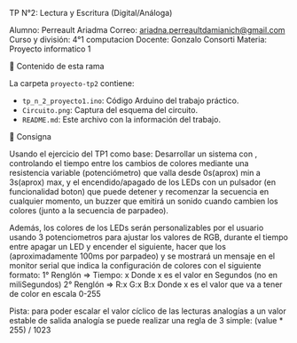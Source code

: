 TP  N°2: Lectura y Escritura  (Digital/Análoga)

Alumno: Perreault Ariadma
Correo: ariadna.perreaultdamianich@gmail.com
Curso y división: 4°1 computacion
Docente: Gonzalo Consorti
Materia: Proyecto informatico 1

📁 Contenido de esta rama

La carpeta `proyecto-tp2` contiene:

- `tp_n_2_proyecto1.ino`: Código Arduino del trabajo práctico.
- `Circuito.png`: Captura del esquema del circuito.
- `README.md`: Este archivo con la información del trabajo.

📝 Consigna

Usando el ejercicio del TP1 como base:
Desarrollar un sistema con , controlando el tiempo entre los cambios de colores mediante una resistencia variable (potenciómetro) que valla desde 0s(aprox) min a 3s(aprox) max, y el encendido/apagado de los LEDs con un pulsador (en funcionalidad boton) que puede detener y recomenzar la secuencia en cualquier momento,  un buzzer que emitirá un sonido cuando cambien los colores (junto a la secuencia de parpadeo).

 Además, los colores de los LEDs serán personalizables por el usuario usando 3 potenciometros para ajustar los valores de RGB,  durante el tiempo entre apagar un LED y encender el siguiente, hacer que los  (aproximadamente 100ms por parpadeo) y se mostrará un mensaje en el monitor serial que indica la configuración de colores con el siguiente formato:
1° Renglón =>      Tiempo: x            Donde x es el valor en Segundos  (no en miliSegundos)
2° Renglón =>      R:x
G:x
B:x      Donde x es el valor que va a tener de color en escala 0-255

Pista:  para poder escalar el valor cíclico de las lecturas analogías a un valor estable de salida analogía se puede realizar una regla de 3 simple:  (value * 255) / 1023

